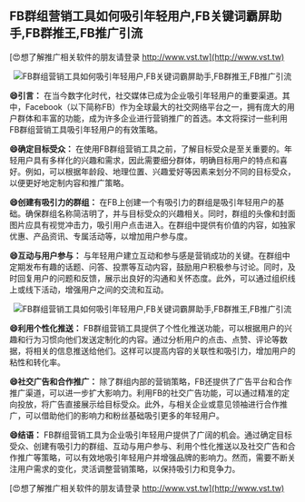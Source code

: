 ## **FB群组营销工具如何吸引年轻用户,FB关键词霸屏助手,FB群推王,FB推广引流**

[😍想了解推广相关软件的朋友请登录 http://www.vst.tw](http://www.vst.tw)

 <center><img src="https://vst.tw/MP4/tuiguang/png/5.png" alt="FB群组营销工具如何吸引年轻用户,FB关键词霸屏助手,FB群推王,FB推广引流"></center>

**😄引言：**
在当今数字化时代，社交媒体已成为企业吸引年轻用户的重要渠道。其中，Facebook（以下简称FB）作为全球最大的社交网络平台之一，拥有庞大的用户群体和丰富的功能，成为许多企业进行营销推广的首选。本文将探讨一些利用FB群组营销工具吸引年轻用户的有效策略。

**😄确定目标受众：**
在使用FB群组营销工具之前，了解目标受众是至关重要的。年轻用户具有多样化的兴趣和需求，因此需要细分群体，明确目标用户的特点和喜好。例如，可以根据年龄段、地理位置、兴趣爱好等因素来划分不同的目标受众，以便更好地定制内容和推广策略。

**😄创建有吸引力的群组：**
在FB上创建一个有吸引力的群组是吸引年轻用户的基础。确保群组名称简洁明了，并与目标受众的兴趣相关。同时，群组的头像和封面图片应具有视觉冲击力，吸引用户点击进入。在群组中提供有价值的内容，如独家优惠、产品资讯、专属活动等，以增加用户参与度。

**😄互动与用户参与：**
与年轻用户建立互动和参与感是营销成功的关键。在群组中定期发布有趣的话题、问答、投票等互动内容，鼓励用户积极参与讨论。同时，及时回复用户的问题和反馈，展示出良好的沟通和关怀态度。此外，可以通过组织线上或线下活动，增强用户之间的交流和互动。

 <center><img src="https://vst.tw/MP4/tuiguang/png/1.png" alt="FB群组营销工具如何吸引年轻用户,FB关键词霸屏助手,FB群推王,FB推广引流"></center>

**😄利用个性化推送：**
FB群组营销工具提供了个性化推送功能，可以根据用户的兴趣和行为习惯向他们发送定制化的内容。通过分析用户的点击、点赞、评论等数据，将相关的信息推送给他们。这样可以提高内容的关联性和吸引力，增加用户的粘性和转化率。

**😄社交广告和合作推广：**
除了群组内部的营销策略，FB还提供了广告平台和合作推广渠道，可以进一步扩大影响力。利用FB的社交广告功能，可以通过精准的定向投放，将广告直接展示给目标受众。此外，与相关企业或意见领袖进行合作推广，可以借助他们的影响力和粉丝基础吸引更多的年轻用户。

**😄结语：**
FB群组营销工具为企业吸引年轻用户提供了广阔的机会。通过确定目标受众、创建有吸引力的群组、互动与用户参与、利用个性化推送以及社交广告和合作推广等策略，可以有效地吸引年轻用户并增强品牌的影响力。然而，需要不断关注用户需求的变化，灵活调整营销策略，以保持吸引力和竞争力。

[😍想了解推广相关软件的朋友请登录 http://www.vst.tw](http://www.vst.tw)



